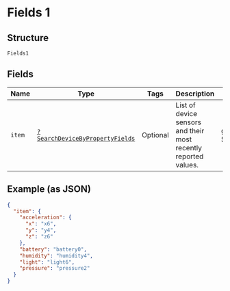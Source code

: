 
# Fields 1

## Structure

`Fields1`

## Fields

| Name | Type | Tags | Description | Getter | Setter |
|  --- | --- | --- | --- | --- | --- |
| `item` | [`?SearchDeviceByPropertyFields`](../../doc/models/search-device-by-property-fields.md) | Optional | List of device sensors and their most recently reported values. | getItem(): ?SearchDeviceByPropertyFields | setItem(?SearchDeviceByPropertyFields item): void |

## Example (as JSON)

```json
{
  "item": {
    "acceleration": {
      "x": "x6",
      "y": "y4",
      "z": "z6"
    },
    "battery": "battery0",
    "humidity": "humidity4",
    "light": "light6",
    "pressure": "pressure2"
  }
}
```

